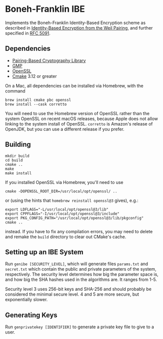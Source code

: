 # Boneh-Franklin IBE

Implements the Boneh-Franklin Identity-Based Encryption scheme as described in [Identity-Based Encryption from the Weil Pairing](https://crypto.stanford.edu/~dabo/papers/bfibe.pdf), and further specified in [RFC 5091](https://tools.ietf.org/html/rfc5091).

## Dependencies

* [Pairing-Based Cryptography Library](https://crypto.stanford.edu/pbc/)
* [GMP](https://gmplib.org/)
* [OpenSSL](https://www.openssl.org/)
* [Cmake](https://cmake.org/) 3.12 or greater

On a Mac, all dependencies can be installed via Homebrew, with the command

    brew install cmake pbc openssl
    brew install --cask corretto
    
You will need to use the Homebrew version of OpenSSL rather than the system OpenSSL on recent macOS releases, because Apple does not allow linking to the system install of OpenSSL. `corretto` is Amazon's release of OpenJDK, but you can use a different release if you prefer.

## Building

    mkdir build
    cd build
    cmake ..
    make
    make install

If you installed OpenSSL via Homebrew, you'll need to use

    cmake -DOPENSSL_ROOT_DIR=/usr/local/opt/openssl/ ..

or (using the hints that `homebrew reinstall openssl@3` gives), e.g.:

    export LDFLAGS="-L/usr/local/opt/openssl@3/lib"
    export CPPFLAGS="-I/usr/local/opt/openssl@3/include"
    export PKG_CONFIG_PATH="/usr/local/opt/openssl@3/lib/pkgconfig"
    cmake ..

instead. If you have to fix any compilation errors, you may need to delete and remake the `build` directory to clear out CMake's cache.

## Setting up an IBE System

Run `genibe [SECURITY_LEVEL]`, which will generate files `params.txt` and
`secret.txt` which contain the public and private parameters of the system,
respectively. The security level determines how big the parameter space is,
and how big the SHA hashes used in the algorithms are. It ranges from 1-5.

Security level 3 uses 256-bit keys and SHA-256 and should probably be
considered the minimal secure level. 4 and 5 are more secure, but
exponentially slower.

## Generating Keys

Run `genprivatekey [IDENTIFIER]` to generate a private key file to give to
a user.

